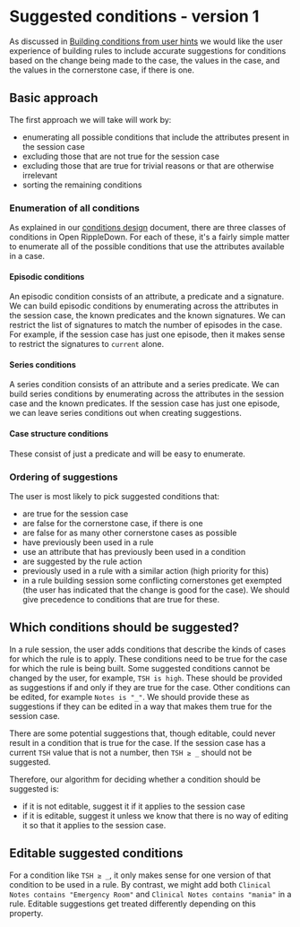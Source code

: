 # Suggested conditions - version 1
As discussed in [Building conditions from user hints](building_conditions_from_user_hints.md) 
we would like the user experience of building
rules to include accurate suggestions for conditions based on the change being made to the case,
the values in the case, and the values in the cornerstone case, if there is one.

## Basic approach
The first approach we will take will work by:
 - enumerating all possible conditions that include the attributes present in the session case
 - excluding those that are not true for the session case
 - excluding those that are true for trivial reasons or that are otherwise irrelevant
 - sorting the remaining conditions

### Enumeration of all conditions
As explained in our [conditions design](conditions.md) document, there are three classes
of conditions in Open RippleDown. For each of these, it's a fairly simple matter to
enumerate all of the possible conditions that use the attributes available in a case.

#### Episodic conditions
An episodic condition consists of an attribute, a predicate and a signature.
We can build episodic conditions by enumerating across the attributes
 in the session case, the known predicates and the known signatures.
We can restrict the list of signatures to match the number of episodes in the case.
For example, if the session case has just one episode, then it makes sense to restrict
the signatures to `current` alone.

#### Series conditions
A series condition consists of an attribute and a series predicate.
We can build series conditions by enumerating across the attributes in the 
session case and the known predicates.
If the session case has just one episode, we can leave series conditions
out when creating suggestions.

#### Case structure conditions
These consist of just a predicate and will be easy to enumerate.

### Ordering of suggestions
The user is most likely to pick suggested conditions that:
- are true for the session case
- are false for the cornerstone case, if there is one
- are false for as many other cornerstone cases as possible
- have previously been used in a rule
- use an attribute that has previously been used in a condition
- are suggested by the rule action
- previously used in a rule with a similar action (high priority for this)
- in a rule building session some conflicting cornerstones get exempted (the user has indicated that the change is good 
for the case). We should give precedence to conditions that are true for these.

## Which conditions should be suggested?
In a rule session, the user adds conditions that describe the
kinds of cases for which the rule is to apply.
These conditions need to be true for the case for which the rule is being built.
Some suggested conditions cannot be changed by the user, for example, `TSH is high`.
These should be provided as suggestions if and only if they are true 
for the case.
Other conditions can be edited, for example `Notes is "_"`.
We should provide these as suggestions if they can be edited
in a way that makes them true for the session case.

There are some potential suggestions that, though editable, could never
result in a condition that is true for the case.
If the session case has a current `TSH` value that is not a number,
then `TSH ≥ _` should not be suggested. 

Therefore, our algorithm for deciding whether a condition should be suggested is:
- if it is not editable, suggest it if it applies to the session case
- if it is editable, suggest it unless we know that there is no way of editing it so that it applies to the session case.

## Editable suggested conditions
For a condition like `TSH ≥ _`, it only makes sense for one version of that
condition to be used in a rule. By contrast, we might add both
`Clinical Notes contains "Emergency Room"` and 
`Clinical Notes contains "mania"` in a rule.
Editable suggestions get treated differently depending
on this property.